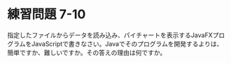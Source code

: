 # 練習問題 7-10

指定したファイルからデータを読み込み、パイチャートを表示するJavaFXプログラムをJavaScriptで書きなさい。Javaでそのプログラムを開発するよりは、簡単ですか、難しいですか。その答えの理由は何ですか。
